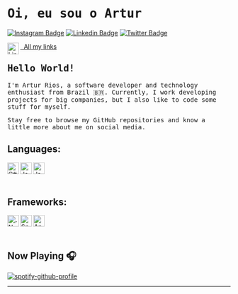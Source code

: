 # <samp>Oi, eu sou o Artur</samp>

[![Instagram Badge](https://img.shields.io/badge/Instagram-%23E4405F.svg?&style=flat-square&logo=instagram&logoColor=white&color=071A2C&link=https://www.instagram.com/artur.rso)](https://www.instagram.com/artur.rso)
[![Linkedin Badge](https://img.shields.io/badge/LinkedIn-%230077B5.svg?&style=flat-square&logo=linkedin&logoColor=white&color=071A2C&link=https://www.linkedin.com/in/artur-rso)](https://www.linkedin.com/in/artur-rso)
[![Twitter Badge](https://img.shields.io/badge/Twitter-%231877F2.svg?&style=flat-square&logo=twitter&logoColor=white&color=071A2C&link=https://twitter.com/arturrso)](https://twitter.com/arturrso)

<a href="https://linklist.bio/artur-rso" target="_blank"><img align="left" alt="Links" width="26px" src="https://img.icons8.com/color/48/fa314a/internet--v2.png"/>
&nbsp; All my links
</a>

## <samp>Hello World!</samp>

<samp>I'm Artur Rios, a software developer and technology enthusiast from Brazil 🇧🇷. Currently, I work developing projects for big companies, but I also like to code some stuff for myself.</samp>

<samp>Stay free to browse my GitHub repositories and know a little more about me on social media.</samp>

## Languages:

<a href="https://docs.microsoft.com/pt-br/dotnet/csharp/" target="_blank"><img align="left" alt="C#" width="26px" src="https://img.icons8.com/color/48/000000/c-sharp-logo-2.png"/>
</a>
&nbsp;
<a href="https://dev.java/" target="_blank"><img align="left" alt="Java" width="26px" src="https://img.icons8.com/color/48/000000/java-coffee-cup-logo--v1.png"/>
</a>
&nbsp;
<a href="https://www.javascript.com/" target="_blank"><img align="left" alt="JavaScript" width="26px" src="https://img.icons8.com/color/48/000000/javascript--v1.png"/>
</a>

<br />

## Frameworks:

<a href="https://dotnet.microsoft.com/en-us/" target="_blank"><img align="left" alt=".Net" width="26px" src="https://img.icons8.com/external-tal-revivo-shadow-tal-revivo/24/000000/external-dot-net-domain-for-sale-under-landing-page-template-landing-shadow-tal-revivo.png"/>
</a>
&nbsp;
<a href="https://spring.io/" target="_blank"><img align="left" alt="Spring" width="26px" src="https://spring.io/images/favicon-9d25009f65637a49ac8d91eb1cf7b75e.ico"/>
</a>
&nbsp;
<a href="https://angular.io/" target="_blank"><img align="left" alt="Angular" width="26px" src="https://img.icons8.com/color/48/000000/angularjs.png"/>
</a>

<br />

## Now Playing 🎧

[![spotify-github-profile](https://spotify-github-profile.vercel.app/api/view?uid=22x4ec27ypqw6ds7y3jjze5ya&cover_image=true&theme=default)](https://github.com/kittinan/spotify-github-profile)

---

